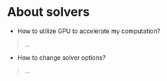 # About solvers

* How to utilize GPU to accelerate my computation?
> ...


* How to change solver options?
> ...





